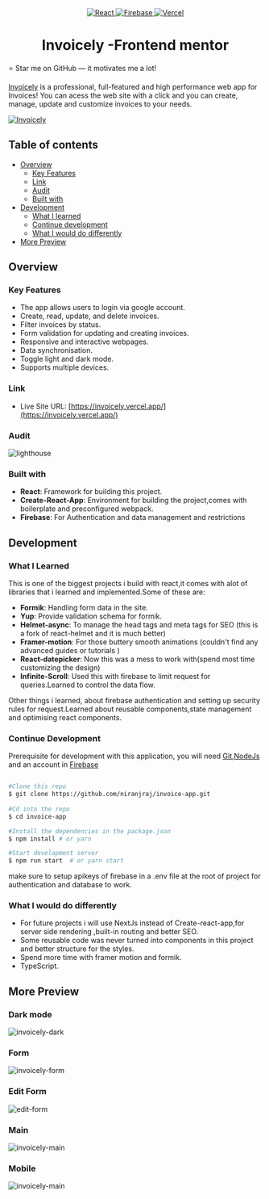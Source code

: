 <div align="center">
    <a href="https://reactjs.org/" >
      	<img alt="React" src="https://img.shields.io/badge/react-%2320232a.svg?style=for-the-badge&logo=react&logoColor=%2361DAFB"/>
     </a>
     <a href="https://firebase.google.com/" >
      <img alt="Firebase" src="https://img.shields.io/badge/firebase-%23039BE5.svg?style=for-the-badge&logo=firebase"/>
     </a>
      <a href="https://vercel.com/" >
      <img alt="Vercel" src="https://img.shields.io/badge/vercel-%23000000.svg?style=for-the-badge&logo=vercel&logoColor=white"/>
     </a>
</div>

<h1 align="center">Invoicely -Frontend mentor</h1>                

:star: Star me on GitHub — it motivates me a lot!

[Invoicely](https://invoicely.vercel.app/) is a professional, full-featured and
high performance web app for Invoices! You can acess the web site with a click and you can create, manage, update
and customize invoices to your needs.

[![Invoicely](preview.png)](https://invoicely.vercel.app/)

## Table of contents

- [Overview](#overview)
  - [Key Features](#key-features)
  - [Link](#link)
  - [Audit](#audit)
  - [Built with](#built-with)
- [Development](#development)
  - [What I learned](#what-i-learned)
  - [Continue development](#continue-development)
  - [What I would do differently](#what-i-would-do-differently)
- [More Preview](#more-preview)  


## Overview

### Key Features

   - The app allows users to login via google account.
   - Create, read, update, and delete invoices.
   - Filter invoices by status.
   - Form validation for updating and creating invoices.
   - Responsive and interactive webpages.
   - Data synchronisation.
   - Toggle light and dark mode.
   - Supports multiple devices.

### Link
- Live Site URL: [https://invoicely.vercel.app/](https://invoicely.vercel.app/)

### Audit
  ![lighthouse](lighthouseAudit.png)    

### Built with
   - **React**: Framework for building this project.
   - **Create-React-App**: Environment for building the project,comes with boilerplate and preconfigured webpack.
   - **Firebase**: For Authentication and  data management and restrictions

## Development

### What I Learned
   This is one of the biggest projects i build with react,it comes with alot of libraries that i learned and implemented.Some of these are:
   
   - **Formik**: Handling form data  in the site.
   - **Yup**: Provide validation schema for formik.
   - **Helmet-async**: To manage the head tags and meta tags for SEO (this is a fork of react-helmet and it is much better)
   - **Framer-motion**: For those buttery smooth animations (couldn't find any advanced guides or tutorials )
   - **React-datepicker**: Now this was a mess to work with(spend most time customizing the design)
   - **Infinite-Scroll**: Used this with firebase to limit request for queries.Learned to control the data flow.
                  
  Other things i learned, about firebase authentication and setting up security rules for request.Learned about reusable components,state management and   optimising react components.

### Continue Development
   Prerequisite for development with this application, you will need [Git](https://git-scm.com/),[NodeJs](https://nodejs.org/en/) and an account in [Firebase](https://firebase.google.com/)

   ```bash

   #Clone this repo
   $ git clone https://github.com/niranjraj/invoice-app.git
    
   #Cd into the repo
   $ cd invoice-app

   #Install the dependencies in the package.json
   $ npm install # or yarn

   #Start development server
   $ npm run start  # or yarn start

   ```
   make sure to setup apikeys of firebase in a .env file at the root of project for authentication and database to work.

### What I would do differently
   - For future projects i will use NextJs instead of Create-react-app,for server side rendering ,built-in routing and better SEO.
   - Some reusable code was never turned into components in this project and better structure for the styles.
   - Spend more time with framer motion and formik.
   - TypeScript.

## More Preview

### Dark mode 
   ![invoicely-dark](InvoicelyDark.png)   

### Form 
   ![invoicely-form](InvoicelyForm.png)    

### Edit Form
   ![edit-form](EditInvoicely.png)   

### Main 
   ![invoicely-main](InvoicelyMain.png)  

### Mobile
   ![invoicely-main](InvoicelyMobile.png)  
